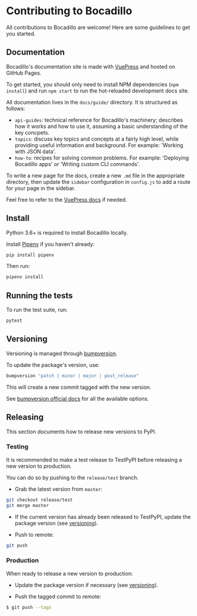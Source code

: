 # Contributing to Bocadillo

All contributions to Bocadillo are welcome! Here are some guidelines to get you started.

## Documentation

Bocadillo's documentation site is made with [VuePress](https://vuepress.vuejs.org) and hosted on GitHub Pages.

To get started, you should only need to install NPM dependencies (`npm install`) and run `npm start` to run the hot-reloaded development docs site.

All documentation lives in the `docs/guide/` directory. It is structured as follows:

- `api-guides`: technical reference for Bocadillo's machinery; describes how it works and how to use it, assuming a basic understanding of the key concpets.
- `topics`: discuss key topics and concepts at a fairly high level, while providing useful information and background. For example: 'Working with JSON data'.
- `how-to`: recipes for solving common problems. For example: 'Deploying Bocadillo apps' or 'Writing custom CLI commands'.

To write a new page for the docs, create a new `.md` file in the appropriate directory, then update the `sidebar` configuration in `config.js` to add a route for your page in the sidebar.

Feel free to refer to the [VuePress docs](https://vuepress.vuejs.org) if needed.

## Install

Python 3.6+ is required to install Bocadillo locally.

Install [Pipenv](https://github.com/pypa/pipenv) if you haven't already:

```bash
pip install pipenv
```

Then run:

```bash
pipenv install
```

## Running the tests

To run the test suite, run:

```bash
pytest
```

## Versioning

Versioning is managed through [bumpversion](https://pypi.org/project/bumpversion/).

To update the package's version, use:

```bash
bumpversion "patch | minor | major | post_release"
```

This will create a new commit tagged with the new version.

See [bumpversion official docs](https://pypi.org/project/bumpversion/) for all the available options.

## Releasing

This section documents how to release new versions to PyPI.

### Testing

It is recommended to make a test release to TestPyPI before releasing a new version to production.

You can do so by pushing to the `release/test` branch.

- Grab the latest version from `master`:

```bash
git checkout release/test
git merge master
```

- If the current version has already been released to TestPyPI, update the package version (see [versioning](#versioning)).

- Push to remote:

```bash
git push
```

### Production

When ready to release a new version to production:

- Update the package version if necessary (see [versioning](#versioning)).

- Push the tagged commit to remote:

```bash
$ git push --tags
```
